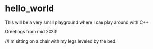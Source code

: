 # hello_world
This will be a very small playground where I can play around with C++

Greetings from mid 2023!

//I'm sitting on a chair with my legs leveled by the bed.
